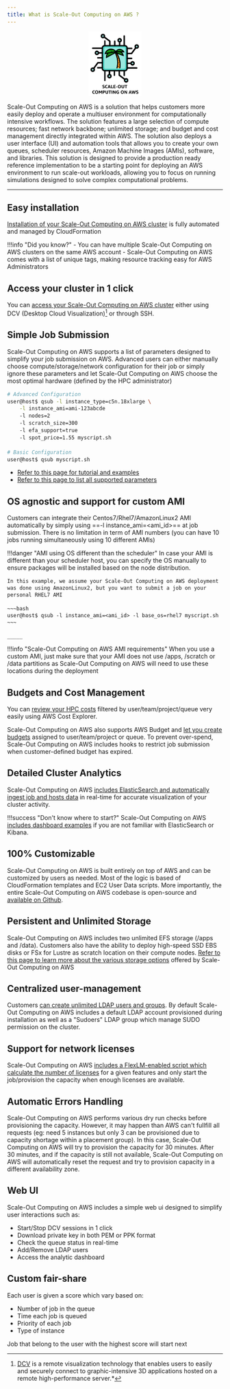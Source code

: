 ```yaml
---
title: What is Scale-Out Computing on AWS ?
---
```

<p align="center">
<img src="imgs/soca_logo_rev2.png" height="150px">
</p>

Scale-Out Computing on AWS is a solution that helps customers more easily deploy and operate a multiuser environment for computationally intensive workflows. The solution features a large selection of compute resources; fast network backbone; unlimited storage; and budget and cost management directly integrated within AWS. The solution also deploys a user interface (UI) and automation tools that allows you to create your own queues, scheduler resources, Amazon Machine Images (AMIs), software, and libraries. 
This solution is designed to provide a production ready reference implementation to be a starting point for deploying an AWS environment to run scale-out workloads, allowing you to focus on running simulations designed to solve complex computational problems.  
____
## Easy installation
[Installation of your Scale-Out Computing on AWS cluster](/install-soca-cluster/) is fully automated and managed by CloudFormation 

!!!info "Did you know?"
    - You can have multiple Scale-Out Computing on AWS clusters on the same AWS account
    - Scale-Out Computing on AWS comes with a list of unique tags, making resource tracking easy for AWS Administrators

## Access your cluster in 1 click
You can [access your Scale-Out Computing on AWS cluster](/access-soca-cluster/) either using DCV (Desktop Cloud Visualization)[^1] or through SSH.

[^1]: [DCV](https://docs.aws.amazon.com/dcv/latest/adminguide/what-is-dcv.html) is a remote visualization technology that enables users to easily and securely connect to graphic-intensive 3D applications hosted on a remote high-performance server.*

## Simple Job Submission
Scale-Out Computing on AWS supports a list of parameters designed to simplify your job submission on AWS. Advanced users can either manually choose compute/storage/network configuration for their job or simply ignore these parameters and let Scale-Out Computing on AWS choose the most optimal hardware (defined by the HPC administrator)

~~~bash
# Advanced Configuration
user@host$ qsub -l instance_type=c5n.18xlarge \
    -l instance_ami=ami-123abcde
    -l nodes=2 
    -l scratch_size=300 
    -l efa_support=true
    -l spot_price=1.55 myscript.sh

# Basic Configuration
user@host$ qsub myscript.sh
~~~

- [Refer to this page for tutorial and examples](/tutorials/launch-your-first-job/)
- [Refer to this page to list all supported parameters](/tutorials/integration-ec2-job-parameters/)

## OS agnostic and support for custom AMI
Customers can integrate their Centos7/Rhel7/AmazonLinux2 AMI automatically by simply using ==-l instance_ami=<ami_id\>== at job submission. There is no limitation in term of AMI numbers (you can have 10 jobs running simultaneously using 10 different AMIs)

!!!danger "AMI using OS different than the scheduler"
    In case your AMI is different than your scheduler host, you can specify the OS manually to ensure packages will be installed based on the node distribution.

    In this example, we assume your Scale-Out Computing on AWS deployment was done using AmazonLinux2, but you want to submit a job on your personal RHEL7 AMI
 
    ~~~bash
    user@host$ qsub -l instance_ami=<ami_id> -l base_os=rhel7 myscript.sh
    ~~~
    
    _____

!!!info "Scale-Out Computing on AWS AMI requirements"
    When you use a custom AMI, just make sure that your AMI does not use /apps, /scratch or /data partitions as Scale-Out Computing on AWS will need to use these locations during the deployment

## Budgets and Cost Management
You can [review your HPC costs](/analytics/review-hpc-costs/) filtered by user/team/project/queue very easily using AWS Cost Explorer. 

Scale-Out Computing on AWS also supports AWS Budget and [let you create budgets](/analytics/set-up-budget-project/) assigned to user/team/project or queue. To prevent over-spend, Scale-Out Computing on AWS includes hooks to restrict job submission when customer-defined budget has expired.

## Detailed Cluster Analytics 
Scale-Out Computing on AWS [includes ElasticSearch and automatically ingest job and hosts data](/analytics/monitor-cluster-activity/) in real-time for accurate visualization of your cluster activity.

!!!success "Don't know where to start?"
    Scale-Out Computing on AWS [includes dashboard examples](/analytics/build-kibana-dashboards/) if you are not familiar with ElasticSearch or Kibana.
    
## 100% Customizable
Scale-Out Computing on AWS is built entirely on top of AWS and can be customized by users as needed. Most of the logic is based of CloudFormation templates and EC2 User Data scripts.
More importantly, the entire Scale-Out Computing on AWS codebase is open-source and [available on Github](https://github.com/awslabs/scale-out-computing-on-aws).

## Persistent and Unlimited Storage
Scale-Out Computing on AWS includes two unlimited EFS storage (/apps and /data). Customers also have the ability to deploy high-speed SSD EBS disks or FSx for Lustre as scratch location on their compute nodes. [Refer to this page to learn more about the various storage options](/storage/backend-storage-options/) offered by Scale-Out Computing on AWS

## Centralized user-management
Customers [can create unlimited LDAP users and groups](/tutorials/manage-ldap-users/). By default Scale-Out Computing on AWS includes a default LDAP account provisioned during installation as well as a "Sudoers" LDAP group which manage SUDO permission on the cluster.

## Support for network licenses
Scale-Out Computing on AWS [includes a FlexLM-enabled script which calculate the number of licenses](/tutorials/job-licenses-flexlm) for a given features and only start the job/provision the capacity when enough licenses are available. 

## Automatic Errors Handling
Scale-Out Computing on AWS performs various dry run checks before provisioning the capacity. However, it may happen than AWS can't fullfill all requests (eg: need 5 instances but only 3 can be provisioned due to capacity shortage within a placement group). In this case, Scale-Out Computing on AWS will try to provision the capacity for 30 minutes. After 30 minutes, and if the capacity is still not available, Scale-Out Computing on AWS will automatically reset the request and try to provision capacity in a different availability zone.

## Web UI
Scale-Out Computing on AWS includes a simple web ui designed to simplify user interactions such as:

- Start/Stop DCV sessions in 1 click
- Download private key in both PEM or PPK format
- Check the queue status in real-time
- Add/Remove LDAP users 
- Access the analytic dashboard

## Custom fair-share
Each user is given a score which vary based on:

- Number of job in the queue
- Time each job is queued
- Priority of each job
- Type of instance

Job that belong to the user with the highest score will start next 
